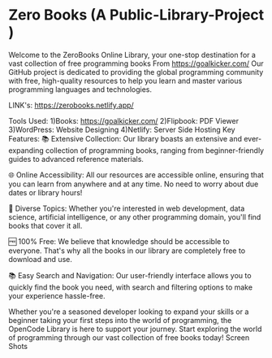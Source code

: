 # Zero Books (A Public-Library-Project )
Welcome to the ZeroBooks Online Library, your one-stop destination for a vast collection of free programming books From https://goalkicker.com/ Our GitHub project is dedicated to providing the global programming community with free, high-quality resources to help you learn and master various programming languages and technologies.

LINK's: https://zerobooks.netlify.app/

Tools Used:
  1)Books: https://goalkicker.com/
  2)Flipbook: PDF Viewer
  3)WordPress: Website Designing
  4)Netlify: Server Side Hosting
Key Features:
📚 Extensive Collection: Our library boasts an extensive and ever-expanding collection of programming books, ranging from beginner-friendly guides to advanced reference materials.

🌐 Online Accessibility: All our resources are accessible online, ensuring that you can learn from anywhere and at any time. No need to worry about due dates or library hours!

📖 Diverse Topics: Whether you're interested in web development, data science, artificial intelligence, or any other programming domain, you'll find books that cover it all.

🆓 100% Free: We believe that knowledge should be accessible to everyone. That's why all the books in our library are completely free to download and use.

📚 Easy Search and Navigation: Our user-friendly interface allows you to quickly find the book you need, with search and filtering options to make your experience hassle-free.

Whether you're a seasoned developer looking to expand your skills or a beginner taking your first steps into the world of programming, the OpenCode Library is here to support your journey. Start exploring the world of programming through our vast collection of free books today!
Screen Shots 
